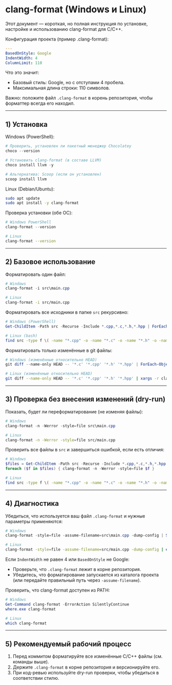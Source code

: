 # clang-format (Windows и Linux)

Этот документ — короткая, но полная инструкция по установке, настройке и использованию clang-format для C/C++.

Конфигурация проекта (пример .clang-format):

```yaml
---
BasedOnStyle: Google
IndentWidth: 4
ColumnLimit: 110
```

Что это значит:
- Базовый стиль: Google, но с отступами 4 пробела.
- Максимальная длина строки: 110 символов.

Важно: положите файл `.clang-format` в корень репозитория, чтобы форматтер всегда его находил.

---

## 1) Установка

Windows (PowerShell):

```powershell
# Проверить, установлен ли пакетный менеджер Chocolatey
choco --version

# Установить clang-format (в составе LLVM)
choco install llvm -y

# Альтернатива: Scoop (если он установлен)
scoop install llvm
```

Linux (Debian/Ubuntu):

```bash
sudo apt update
sudo apt install -y clang-format
```

Проверка установки (обе ОС):

```powershell
# Windows PowerShell
clang-format --version
```
```bash
# Linux
clang-format --version
```

---

## 2) Базовое использование

Форматировать один файл:

```powershell
# Windows
clang-format -i src\main.cpp
```
```bash
# Linux
clang-format -i src/main.cpp
```

Форматировать все исходники в папке `src` рекурсивно:

```powershell
# Windows (PowerShell)
Get-ChildItem -Path src -Recurse -Include *.cpp,*.c,*.h,*.hpp | ForEach-Object { clang-format -i $_.FullName }
```
```bash
# Linux (bash)
find src -type f \( -name "*.cpp" -o -name "*.c" -o -name "*.h" -o -name "*.hpp" \) -print0 | xargs -0 clang-format -i
```

Форматировать только изменённые в git файлы:

```powershell
# Windows (изменённые относительно HEAD)
git diff --name-only HEAD -- '*.c' '*.cpp' '*.h' '*.hpp' | ForEach-Object { clang-format -i $_ }
```
```bash
# Linux (изменённые относительно HEAD)
git diff --name-only HEAD -- '*.c' '*.cpp' '*.h' '*.hpp' | xargs -r clang-format -i
```

---

## 3) Проверка без внесения изменений (dry-run)

Показать, будет ли переформатирование (не изменяя файлы):

```powershell
# Windows
clang-format -n -Werror -style=file src\main.cpp
```
```bash
# Linux
clang-format -n -Werror -style=file src/main.cpp
```

Проверить все файлы в `src` и завершиться ошибкой, если есть отличия:

```powershell
# Windows
$files = Get-ChildItem -Path src -Recurse -Include *.cpp,*.c,*.h,*.hpp | Select-Object -ExpandProperty FullName
foreach ($f in $files) { clang-format -n -Werror -style=file $f }
```
```bash
# Linux
find src -type f \( -name "*.cpp" -o -name "*.c" -o -name "*.h" -o -name "*.hpp" \) -print0 | xargs -0 -I {} clang-format -n -Werror -style=file {}
```

---

## 4) Диагностика

Убедиться, что используется ваш файл `.clang-format` и нужные параметры применяются:

```powershell
# Windows
clang-format -style=file -assume-filename=src\main.cpp -dump-config | Select-String "IndentWidth|BasedOnStyle|ColumnLimit"
```
```bash
# Linux
clang-format -style=file -assume-filename=src/main.cpp -dump-config | egrep "IndentWidth|BasedOnStyle|ColumnLimit"
```

Если `IndentWidth` не равен 4 или `BasedOnStyle` не Google:
- Проверьте, что `.clang-format` лежит в корне репозитория.
- Убедитесь, что форматирование запускается из каталога проекта (или передайте правильный путь через `-assume-filename`).

Проверить, что clang-format доступен из PATH:

```powershell
# Windows
Get-Command clang-format -ErrorAction SilentlyContinue
where.exe clang-format
```
```bash
# Linux
which clang-format
```

---

## 5) Рекомендуемый рабочий процесс

1. Перед коммитом форматируйте все изменённые C/C++ файлы (см. команды выше).
2. Держите `.clang-format` в корне репозитория и версионируйте его.
3. При код-ревью используйте dry-run проверки, чтобы убедиться в соответствии стилю.

